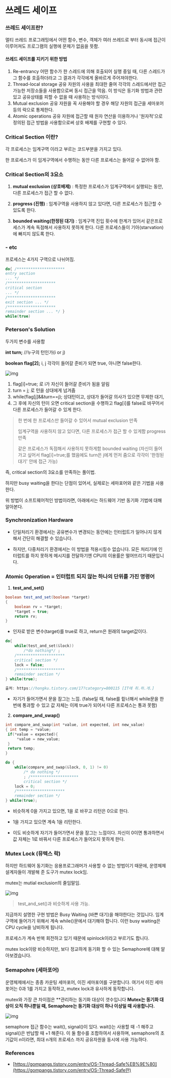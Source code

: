 # 쓰레드 세이프

 ### 쓰레드 세이프란?

멀티 쓰레드 프로그래밍에서 어떤 함수, 변수, 객체가 여러 쓰레드로 부터 동시에 접근이 이루어져도 프로그램의 실행에 문제가 없음을 뜻함.

#### 쓰레드 세이프를 지키기 위한 방법

1. Re-entrancy
   어떤 함수가 한 스레드에 의해 호출되어 실행 중일 때, 다른 스레드가 그 함수를 호출하더라고 그 결과가 각각에게 올바르게 주어져야한다.
2. Thread-local storage
   공유 자원의 사용을 최대한 줄여 각각의 스레드에서만 접근 가능한 저장소들을 사용함으로써 동시 접근을 막음. 이 방식은 동기화 방법과 관련있고 공유상태를 피할 수 없을 때 사용하는 방식이다.
3. Mutual exclusion
   공유 자원을 꼭 사용해야 할 경우 해당 자원의 접근을 세마포어 등의 락으로 통제한다.
4. Atomic operations
   공유 자원에 접근할 때 원자 연산을 이용하거나 '원자적'으로 정의된 접근 방법을 사용함으로써 상호 배제를 구현할 수 있다.

### Critical Section 이란?

각 프로세스는 임계구역 이라고 부르는 코드부분을 가지고 있다.

한 프로세스가 이 임게구역에서 수행하는 동안 다른 프로세스는 들어갈 수 없어야 함.

### Critical Section의 3요소

1.  **mutual exclusion (상호배제)**  : 특정한 프로세스가 임계구역에서 실행되는 동안, 다른 프로세스가 접근 할 수 없다.

2. **progress (진행)** : 임계구역을 사용하지 않고 있다면, 다른 프로세스가 접근할 수 있도록 한다.

3. **bounded waiting(한정된 대기)** : 임계구역 진입 횟수에 한계가 있어서 같은프로세스가 계속 독점해서 사용하지 못하게 한다. 다른 프로세스들이 기아(starvation)에 빠지지 않도록 한다.

### - etc

프로세스는 4가지 구역으로 나뉘어짐.

```c
do{ /********************* 
entry section 
... */ 
/********************* 
critical section 
... */ 
/********************* 
exit section ... */ 
/********************* 
remainder section ... */ } 
while(true)
```



### Peterson's Solution

두가지 변수를 사용함

**int turn;** //누구의 턴인가(i or j)

**boolean flag[2];** i, j 각각이 들어갈 준비가 되면 true, 아니면 false한다.

![img](https://t1.daumcdn.net/cfile/tistory/9968AF495A309FDF22)

1. flag[i]=true; 로 i가 자신이 들어갈 준비가 됨을 알림
2. turn = j; 로 턴을 상대에게 넘겨줌
3. while(flag[j]&&turn==j); 상대턴이고, 상대가 들어갈 의사가 있으면 무제한 대기,
4. 그 후에 자신의 턴이 오면 critical section을 수행하고 flag[i]를 false로 바꾸어서 다른 프로세스가 들어갈 수 있게 한다.

> 한 번에 한 프로세스만 들어갈 수 있어서 mutual exclusion 만족
>
> 임계구역을 사용하지 않고 있다면, 다른 프로세스가 접근 할 수 있게함 progress 만족
>
> 같은 프로세스가 독점해서 사용하지 못하게함 bounded waiting (자신이 들어가고 싶어서 flag[i]=true;를 했음에도 turn은 j에게 먼저 줌으로 각각이 '한정된 대기' 안에 접근 가능)

즉, critical section의 3요소를 만족하는 풀이법.

하지만 busy waiting을 한다는 단점이 있어서, 실제로는 세마포어와 같은 기법을 사용한다.

위 방법이 소프트웨어적인 방법이라면, 아래에서는 하드웨어 기반 동기화 기법에 대해 알아본다.



### **Synchronization Hardware**

- 단일처리기 환경에서는 공유변수가 변경되는 동안에는 인터럽트가 일어나지 않게 해서 간단히 해결할 수 있습니다.

- 하지만, 다중처리기 환경에서는 이 방법을 적용시킬수 없습니다. 모든 처리기에 인터럽트를 하지 못하게 메시지를 전달하기엔 CPU의 이용률은 떨어뜨리기 때문입니다.



### Atomic Operation = 인터럽트 되지 않는 하나의 단위를 가진 명령어

1. **test_and_set()**

```java
boolean test_and_set(boolean *target) 
{ 
    boolean rv = *target; 
    *target = true; 
	return rv; 
}
```

- 인자로 받은 변수(target)를 true로 하고, return은 원래의 target값이다.

```c
do{ 
    while(test_and_set(&lock)) 
        /*do nothing*/ ; 
    /********************* 
    critical section */ 
    lock = false; 
    /********************* 
    remainder section */ 
} while(true);

출처: https://hongku.tistory.com/17?category=800115 [IT에 취.하.개.]
```



- 자기가 들어가면서 문을 잠그는 느낌. (false일 때, false를 맅너해서 while문을 한번에 통과할 수 있고 값 자체는 이제 true가 되어서 다른 프로세스는 통과 못함)



2. **compare_and_swap()**

```c
int compare_and_swap(int *value, int expected, int new_value)
{ int temp = *value; 
 if(*value = expected){ 
     *value = new_value; 
 } 
 return temp; 
}

```

```c
do { 
    while(compare_and_swap(&lock, 0, 1) != 0) 
        /* do nothing */ 
        ; /********************* 
        critical section */ 
    lock = 0; 
    /********************* 
    remainder section */ 
} while(true);

```

- 비슷하게 0을 가지고 있으면, 1을 로 바꾸고 리턴은 0으로 한다.
- 1을 가지고 있으면 계속 1을 리턴한다.



- 이도 비슷하게 자기가 들어가면서 문을 잠그는 느낌이다. 자신이 0이면 통과하면서 값 자체는 1로 바꿔서 다른 프로세스가 들어오지 못하게 한다. 



### Mutex Lock (뮤텍스 락)

하지만 하드웨어 동기화는 응용프로그래머가 사용할 수 없는 방법이기 때문에, 운영체제 설계자들이 개발해 준 도구가 mutex lock임.

mutex는 mutial exclusion의 줄임말임.

![img](https://t1.daumcdn.net/cfile/tistory/9949BC485A30D9132E)

>  test_and_set()과 비슷하게  사용 가능.

지금까지 설명한 구현 방법은 Busy Waiting (바쁜 대기)을 해야한다는 것입니다. 임계구역에 들어가기 위해서 계속 while()문에서 대기해야 합니다. 이런 busy waiting은 CPU cycle을 낭비하게 됩니다.

프로세스가 계속 반복 회전하고 있기 때문에 spinlock이라고 부르기도 합니다.



mutex lock이랑 비슷하지만, 보다 정교하게 동기화 할 수 있는 Semaphore에 대해 알아보겠습니다.

### Semapohre (세마포어)

운영체제에서는 종종 카운팅 세마포어, 이진 세마포어를 구분합니다. 여기서 이진 세마포어는 0과 1를 가지고 동작하고, mutex lock과 유사하게 동작합니다.

mutex와 가장 큰 차이점은  **관리하는 동기화 대상이 갯수입니다  **Mutex는 동기화 대상이 오직 하나뿐일 때, Semaphore는 동기화 대상이 하나 이상일 때 사용합니다.**

![img](https://t1.daumcdn.net/cfile/tistory/99131C395A30DB5107)



semaphore 접근 함수는 wait(), signal()이 있다.   wait()는 사용할 때 -1 해주고 signal()은 반납할 때 +1 해준다. 이 둘 함수를 조합하여서 사용하며, semaphore의 초기값이 n이라면, 최대 n개의 프로세스 까지 공유자원을 동시에 사용 가능하다.



### References

* [https://gompangs.tistory.com/entry/OS-Thread-Safe%EB%9E%80](https://gompangs.tistory.com/entry/OS-Thread-Safe란)

  
